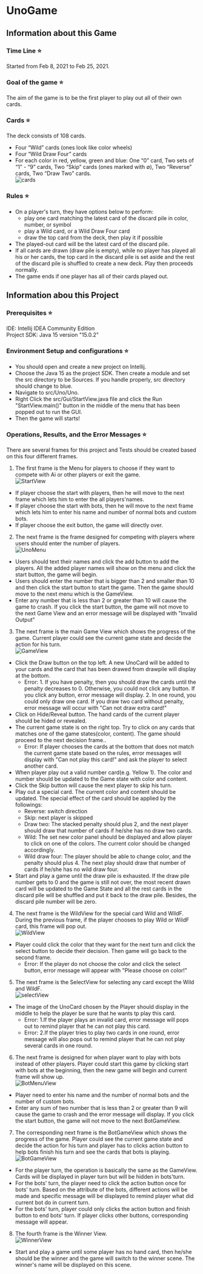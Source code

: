# UnoGame
## Information about this Game
### Time Line :star:
Started from Feb 8, 2021 to Feb 25, 2021.<br>
### Goal of the game :star:<br>
The aim of the game is to be the first player to play out all of their own cards.<br>
### Cards :star:
The deck consists of 108 cards.
* Four “Wild” cards (ones look like color wheels)
* Four “Wild Draw Four” cards
* For each color in red, yellow, green and blue: One “0” card, Two sets of “1” - “9” cards, Two “Skip” cards (ones marked with ∅), Two “Reverse” cards, Two “Draw Two” cards.<br>
![cards](UnoCardImages/All_cards.png "cards")
### Rules :star:
* On a player's turn, they have options below to perform:
  * play one card matching the latest card of the discard pile in color, number, or symbol
  * play a Wild card, or a Wild Draw Four card 
  * draw the top card from the deck, then play it if possible
* The played-out card will be the latest card of the discard pile. 
* If all cards are drawn (draw pile is empty), while no player has played all his or her cards, the top card in the discard pile is set aside and the rest of the discard pile is shuffled to create a new deck. Play then proceeds normally.
* The game ends if one player has all of their cards played out.
## Information abou this Project
### Prerequisites :star:
IDE: Intellij IDEA Community Edition<br>
Project SDK: Java 15 version "15.0.2"
### Environment Setup and configurations :star:
  * You should open and create a new project on Intellij.<br> 
  * Choose the Java 15 as the project SDK. Then create a module and set the src directory to be Sources. If you handle properly, src directory should change to blue.<br>
  * Navigate to src/Uno/Uno.<br>
  * Right Click the src/Gui/StartView.java file and click the Run "StartView.main()" button in the middle of the menu that has been popped out to run the GUI.
  * Then the game will starts!
### Operations, Results, and the Error Messages :star:
  There are several frames for this project and Tests should be created based on this four different frames.<br>
  1. The first frame is the Menu for players to choose if they want to compete with Ai or other players or exit the game.<br>
     ![StartView](Image/StartView.png "Startview")
  * If player choose the start with players, then he will move to the next frame which lets him to enter the all players'names.
  * If player choose the start with bots, then he will move to the next frame which lets him to enter his name and number of normal bots and custom bots.
  * If player choose the exit button, the game will directly over.
  2. The next frame is the frame designed for competing with players where users should enter the number of players.<br>
     ![UnoMenu](Image/MenuView.png "MenuView")
  * Users should text their names and click the add button to add the players. All the added player names will show on the menu and click the start button, the game will begin.
  * Users should enter the number that is bigger than 2 and smaller than 10 and then click the start button to start the game. Then the game should move to the next menu which is the GameView.<br>
  * Enter any number that is less than 2 or greater than 10 will cause the game to crash. If you click the start button, the game will not move to the next Game View and an error message will be displayed with "Invalid Output"
  3. The next frame is the main Game View which shows the progress of the game. Current player could see the current game state and decide the action for his turn.<br> 
     ![GameView](Image/GameView.jpg "GameView")
  * Click the Draw button on the top left. A new UnoCard will be added to your cards and the card that has been drawed from drawpile will display at the bottom.<br>
    * Error: 1. If you have penalty, then you should draw the cards until the penalty decreases to 0. Otherwise, you could not click any button. If you click any button, error message will display. 2. In one round, you could only draw one card. If you draw two card without penalty, error message will occur with "Can not draw extra card!"
  * Click on Hide/Reveal button. The hand cards of the current player should be hided or revealed. 
  * The current game state is on the right top. Try to click on any cards that matches one of the game states(color, content).
      The game should proceed to the next decision frame..<br>
    * Error: If player chooses the cards at the bottom that does not match the current game state based on the rules, error messages will display with "Can not play this card!" and ask the player to select another card.
  * When player play out a valid number card(e.g. Yellow 1). The color and number should be updated
    to the Game state with color and content.
  * Click the Skip button will cause the next player to skip his turn.
  * Play out a special card. The current color and content should be updated.
    The special effect of the card should be applied by the followings:
    * Reverse: switch direction
    * Skip: next player is skipped
    * Draw two: The stacked penalty should plus 2, and the next player should draw that number of cards if he/she has no draw two cards.
    * Wild: The set new color panel should be displayed and allow player to click on one of the colors. The current color should be changed accordingly.
    * Wild draw four: The player should be able to change color, and the penalty should plus 4.
    The next play should draw that number of cards if he/she has no wild draw four.
  * Start and play a game until the draw pile is exhausted. If the draw pile number gets to 0 and the game is still not over,
     the most recent drawn card will be updated to the Game State and all the rest cards in the discard pile will be shuffled and put it back to the draw pile. Besides, the discard pile number will be zero.
  4. The next frame is the WildView for the special card Wild and WildF. During the previous frame, if the player chooses to play Wild or WildF card, this frame will pop out.<br> ![WildView](Image/WildView.png "wildview")
  * Player could click the color that they want for the next turn and click the select button to decide their decision. Then game will go back to the second frame.<br>
    * Error: If the player do not choose the color and click the select button, error message will appear with "Please choose on color!"<br>
  5. The next frame is the SelectView for selecting any card except the Wild and WildF.<br>
     ![selectView](Image/SelectView.png "selectview")
  * The image of the UnoCard chosen by the Player should display in the middle to help the player be sure that he wants tp play this card.
    * Error: 1.If the player plays an invalid card, error message will pops out to remind player that he can not play this card.<br>
    * Error: 2.If the player tries to play two cards in one round, error message will also pops out to remind player that he can not play several cards in one round.
  6. The next frame is designed for when player want to play with bots instead of other players. Player could start this game by clicking start with bots at the beginning, then the new game will begin and current frame will show up.<br>
     ![BotMenuView](Image/BotMenuView.png "BotMenueView")
  * Player need to enter his name and the number of normal bots and the number of custom bots.<br>
  * Enter any sum of two number that is less than 2 or greater than 9 will cause the game to crash and the error message will display. If you click the start button, the game will not move to the next BotGameView.<br>
  7. The corresponding next frame is the BotGameView which shows the progress of the game. Player could see the current game state and decide the action for his turn and player has to clicks action button to help bots finish his turn and see the cards that bots is playing.<br>
     ![BotGameView](Image/BotGameView.jpg "BotGameView")
  * For the player turn, the operation is basically the same as the GameView. Cards will be displayed in player turn but will be hidden in bots'turn.
  * For the bots' turn, the player need to click the action button once for bots' turn. Based on the attribute of the bots, different actions will be made and specific message will be displayed to remind player what did current bot do in current turn.<br>
  * For the bots' turn, player could only clicks the action button and finish button to end bots' turn. If player clicks other buttons, corresponding message will appear.
  8. The fourth frame is the Winner View.<br> ![WinnerView](Image/WinnerView.png "winnerview")
  * Start and play a game until some player has no hand card, then he/she should be the winner and the game will switch to the winner scene.
    The winner's name will be displayed on this scene. 
      